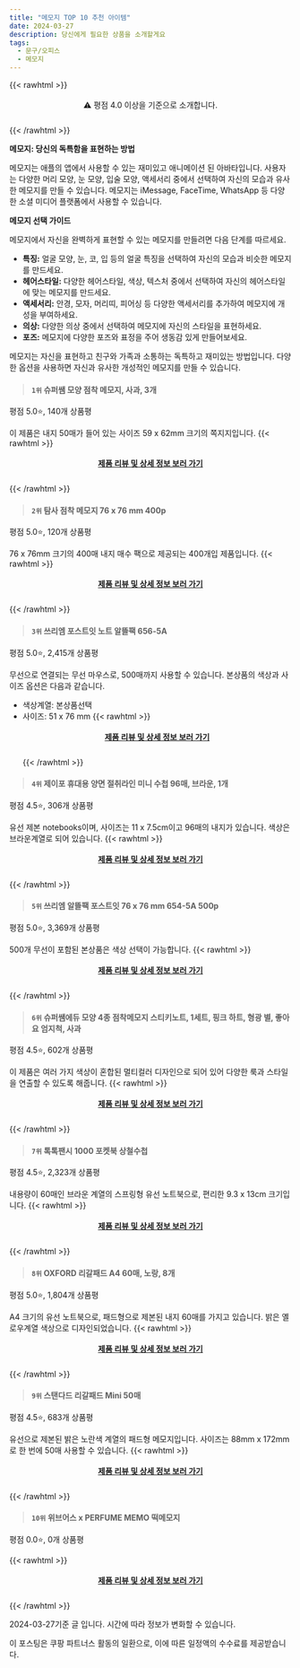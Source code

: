 ```yaml
---
title: "메모지 TOP 10 추천 아이템"
date: 2024-03-27
description: 당신에게 필요한 상품을 소개할게요
tags:
  - 문구/오피스
  - 메모지
---
```

{{< rawhtml >}}<div class="toc" style="text-align: center; height: 50px; line-height: 2;">  <p>⚠️ 평점 4.0 이상을 기준으로 소개합니다.<br></p></div> {{< /rawhtml >}}

**메모지: 당신의 독특함을 표현하는 방법**

메모지는 애플의 앱에서 사용할 수 있는 재미있고 애니메이션 된 아바타입니다. 사용자는 다양한 머리 모양, 눈 모양, 입술 모양, 액세서리 중에서 선택하여 자신의 모습과 유사한 메모지를 만들 수 있습니다. 메모지는 iMessage, FaceTime, WhatsApp 등 다양한 소셜 미디어 플랫폼에서 사용할 수 있습니다.

**메모지 선택 가이드**

메모지에서 자신을 완벽하게 표현할 수 있는 메모지를 만들려면 다음 단계를 따르세요.

* **특징:** 얼굴 모양, 눈, 코, 입 등의 얼굴 특징을 선택하여 자신의 모습과 비슷한 메모지를 만드세요.
* **헤어스타일:** 다양한 헤어스타일, 색상, 텍스처 중에서 선택하여 자신의 헤어스타일에 맞는 메모지를 만드세요.
* **액세서리:** 안경, 모자, 머리띠, 피어싱 등 다양한 액세서리를 추가하여 메모지에 개성을 부여하세요.
* **의상:** 다양한 의상 중에서 선택하여 메모지에 자신의 스타일을 표현하세요.
* **포즈:** 메모지에 다양한 포즈와 표정을 주어 생동감 있게 만들어보세요.

메모지는 자신을 표현하고 친구와 가족과 소통하는 독특하고 재미있는 방법입니다. 다양한 옵션을 사용하면 자신과 유사한 개성적인 메모지를 만들 수 있습니다.


>#### `1위` 슈퍼쌤 모양 점착 메모지, 사과, 3개
평점 5.0⭐, 140개 상품평

이 제품은 내지 50매가 들어 있는 사이즈 59 x 62mm 크기의 쪽지지입니다.
{{< rawhtml >}}<div class="toc" style="text-align: center; height: 50px; line-height: 2;"><p><b><a href="https://link.coupang.com/re/AFFSDP?lptag=AF5033054&pageKey=6073650264&itemId=11224583680&vendorItemId=78501969943&traceid=V0-153-0f2c7df6770a04af&clickBeacon=O882dH-_SLZNC4syO4s-ndHYpwuKORmHlE4-3m1Ui-OS6lJ_5tWR7DkcYplQWRO1R4Kmvkq9Bw-B3K6swVvxxM6M6PI6YNsISCKIsy687sS6iXABAX3hb7lyWgghfz1uyjHwbZbFXpVem6gOxO3lHMWFqt8YBEW4xYvIlqkE0LMmazD-KKok904o5Ymy-GxBvOPBX4-Kqk_qiXoW6MjzTV_LCltJn3JiEnoTHWex23AsKwL5G3DiNLy8rC78PPnMdNWKuDqLFauJQdTMpMSQ8EF24tJrOtd7Wc7JZGWmvMAuz3490M7fdcuXuHyT3EvqSykRZxmGVKyFPOWXzIVcyiCY0bFFI4QA7PrgcorJBMFxCoYUsnQr9-fHnBcDpmVb3921Y0xcrZoLeTmQGIjJHhoNUppe6kzc5JSdjqHlZZhv-a2epevp3m93qiuxpq45BYv7rs7pZF98cVagMLJxj8EfUrfmcrSk_lNpFwNYy_145mLe8s5mFFskSv9A2ujYP-z88ANNXD54wUoH8gsvb7z3dsjRO1fn2qkzMRrIeDM-zgare2N7YoUuZxXdFtkYnSWaonnECJHUmQcMf3grolA3HbvgzTuSWzxXieLjVpegjf8Wtd0UPUm4okaWlv_k1rLjp93rIbEBXkBZq70zq6rosYLNjAVuBG1dDh44jYBwM5YHCNdVFMIZ8Xfejqc9kBNO-q7jFqYtNdvNOn57eqVk-RPx66W9JcnkHG4vq2kzAAXx3KXpc9SYkeEEa8TC9nYS3xX788PjwimpRlGRCXeAbvQgiiShn4vzX7K0osHwLzLxkkUFyGr9tqij4OI_f9hcVsHdj8agBEcOnNzFKvJHoqGumCcQSOONjVD25boVb_4w1eWggYq3OmuPRHz92a9-SG2iqfDj6P5vAq0HuQbjgC2JwlOT0fojE_BHdg%3D%3D&requestid=20240327210345943014922742&token=31850C%7CMIXED">제품 리뷰 및 상세 정보 보러 가기</a></b><br></p> </div>{{< /rawhtml >}}

>#### `2위` 탐사 점착 메모지 76 x 76 mm 400p
평점 5.0⭐, 120개 상품평

76 x 76mm 크기의 400매 내지 매수 팩으로 제공되는 400개입 제품입니다.
{{< rawhtml >}}<div class="toc" style="text-align: center; height: 50px; line-height: 2;"><p><b><a href="https://link.coupang.com/re/AFFSDP?lptag=AF5033054&pageKey=7458301673&itemId=19434058064&vendorItemId=86545240041&traceid=V0-153-f3f1ae367add2ee4&requestid=20240327210345943014922742&token=31850C%7CMIXED">제품 리뷰 및 상세 정보 보러 가기</a></b><br></p> </div>{{< /rawhtml >}}

>#### `3위` 쓰리엠 포스트잇 노트 알뜰팩 656-5A
평점 5.0⭐, 2,415개 상품평

무선으로 연결되는 무선 마우스로, 500매까지 사용할 수 있습니다. 본상품의 색상과 사이즈 옵션은 다음과 같습니다.

* 색상계열: 본상품선택
* 사이즈: 51 x 76 mm
{{< rawhtml >}}<div class="toc" style="text-align: center; height: 50px; line-height: 2;"><p><b><a href="https://link.coupang.com/re/AFFSDP?lptag=AF5033054&pageKey=93449640&itemId=289672280&vendorItemId=3712207703&traceid=V0-153-f169b89b8f4a34f2&requestid=20240327210345943014922742&token=31850C%7CMIXED">제품 리뷰 및 상세 정보 보러 가기</a></b><br></p> </div>{{< /rawhtml >}}

>#### `4위` 제이포 휴대용 양면 절취라인 미니 수첩 96매, 브라운, 1개
평점 4.5⭐, 306개 상품평

유선 제본 notebooks이며, 사이즈는 11 x 7.5cm이고 96매의 내지가 있습니다. 색상은 브라운계열로 되어 있습니다.
{{< rawhtml >}}<div class="toc" style="text-align: center; height: 50px; line-height: 2;"><p><b><a href="https://link.coupang.com/re/AFFSDP?lptag=AF5033054&pageKey=6872714350&itemId=16446521306&vendorItemId=83637166167&traceid=V0-153-45aa5478b6e3f140&clickBeacon=zH7n91TI7QjbmLtQzHVDaZZix5OP5ptAv5kEXKQKWk0ClstV78GWaxD_MabaEi8TqxPo2QX4kqPsC99QuZl6BOjKRhbxh2Ex6GYnSJrW1GXCHDtikTmq3AiIWj98Dt34oBCmpXs270hfE8cx-G3UL6rEl0Xgh0YtDIkCRFp_L_RZj6Uy44ottgd9LhTh3bfq0vtgp4bLiHZGlrWP87CupayOzhT_UhnijElyLIAtOrqI8aiFABMera4vcHXmLvYkL4oCuOaTo9BhDEELg7dwPsgmSc3cwgJK7y2fGwg9Ogki1fWFqOajm_wy8eenZaC8RMCx8XIBrpdP9VX5caUBpnK7EWBC1sMSTAWF55gr1o33NBuLMG5GU88oqd5aa4WKGXRloiotHuUdhkRkV8C8RQkhRXMm3yxmglX9Rcqc80YjdzhPatnmP6ogD5ilTyNE-yBZqEF_I9FaBgELZgegK7IBFmIl7sSgLUEBgpKHyP9_uL9FHwSwQSnZ_r7SHvyVXLOmONiVMzHFj5LSBnK1UQ9DQTcn7wR2JaKqh-bFSPnyYk07NCPpdJSEa4ptPrPMZW5d6r1kHKxH1P1CZ1Y85MgGEKwfRLc57MBOFdZeKfc5UdVBtBkmXdvkKgeN8mF5M44gVGKptTI34W7Yej9gyqqLZdYO6UJYUY1nUy8L62L-FwuzC58JjD62wcXtFaNg5bjPDA2jUMiJjnBe6QzaGRwqSitx0y7QgxPigIAbf9oImVFOiRpLCJySx19pNFmwPxkQTddSNPkqeqCREuGSgzsrJ6mKexcsMsfT4iAP8A2pcOkRcp6NhxopmiEMEmW3ZmfalyF3BbInk30vi6rs3LxLESghZBt7ZEZa1rfueJgWrQ2nvVV39z5sbcv0Xqq3MaeUVamwD8duf9AEpA6PCpUWE7nLsPBZQ7sXze8kitU%3D&requestid=20240327210345943014922742&token=31850C%7CMIXED">제품 리뷰 및 상세 정보 보러 가기</a></b><br></p> </div>{{< /rawhtml >}}

>#### `5위` 쓰리엠 알뜰팩 포스트잇 76 x 76 mm 654-5A 500p
평점 5.0⭐, 3,369개 상품평

500개 무선이 포함된 본상품은 색상 선택이 가능합니다.
{{< rawhtml >}}<div class="toc" style="text-align: center; height: 50px; line-height: 2;"><p><b><a href="https://link.coupang.com/re/AFFSDP?lptag=AF5033054&pageKey=1947223917&itemId=3306055796&vendorItemId=71292961793&traceid=V0-153-9f706f62f791bacf&requestid=20240327210345943014922742&token=31850C%7CMIXED">제품 리뷰 및 상세 정보 보러 가기</a></b><br></p> </div>{{< /rawhtml >}}

>#### `6위` 슈퍼쌤에듀 모양 4종 점착메모지 스티키노트, 1세트, 핑크 하트, 형광 별, 좋아요 엄지척, 사과
평점 4.5⭐, 602개 상품평

이 제품은 여러 가지 색상이 혼합된 멀티컬러 디자인으로 되어 있어 다양한 룩과 스타일을 연출할 수 있도록 해줍니다.
{{< rawhtml >}}<div class="toc" style="text-align: center; height: 50px; line-height: 2;"><p><b><a href="https://link.coupang.com/re/AFFSDP?lptag=AF5033054&pageKey=7721192876&itemId=2445392673&vendorItemId=70439115287&traceid=V0-153-ff1c7d1cedf04fed&clickBeacon=cWn4WhVpQZY7e66kcUmVYfnpNsOOWmByT5pRndcuvoJ_8cGGmptIAsXi76r4K6w9NhQXYMeLtWhqhH4sLk0uwWfZaxCbijqD6Vsi02jf9flmeHflbBjbcOJb2NYuF6ZGf5BFvWUErG1wS-1FLjTwVSSredqI4nrRl8F4UUYY5dtIK4hH78PDoKI5wVzW3-rx_S6Nh83SGDibgWRzym3_YlNlSvicArP50pvjSZF9uSr1hnzZWOL7xe5xTYg3jyCaBrKWmthuHccgqzRNH_rMs-EJeVxso-mh5gWlLVAGIstvEWNANIwMz300WedfirLeIwAQcE42dPcUKES-JFLvlrcQ5OuJSRtoE2Hv8nYWvB-muEWUW33U0ookCQKtIobUewRqialfxTwjhlUGCJZlCSQPCNQr1X4uZmmykbna4dZ5ezNJp4irl3hCpeApqrOK-vO9f1sgT3cE3GHevPIy4GEkPpy-aazgMAIlQVsWdxpBh6FOokJAKDnVZ0DK11CSggdfip8Efl35QTgYFoDPX_kbyCRY1xBP9LvH3FxaWGDKtwwdoQniRDi0MTrIBcnvhHcemohI2o_m4NMABIEHEdLto_v9ofLA7CZkBDLY7UPlIWWBos9tjWHgog7LN7uHnjUzw-FvqvEUbU9hHSQqAcr_V77iAg0bTq-Mb_AG5qKIPzOd3vDdV-VqIOuw7-YOcJ7yxwNgbZP7yw5WNYidHCBjXENxYczMm54HpblkAxI0cPDDoXgMuhcJCZDAXSd2S38fF_C7jzK_TwWWpodl4m2bnJJunJpWYbqqXxelo61VI6-OC6r4UkbzSKPPEHIe9Dngpvht_36Jph2L2LcdqLqAstY9j8PsngSUonaXgV6gQHulQ-djUxFkGDKZ2_0xsFsOn4wIekYCqcTNYWC3_IVnJjyt8P74TF8juJ35-G4J&requestid=20240327210345943014922742&token=31850C%7CMIXED">제품 리뷰 및 상세 정보 보러 가기</a></b><br></p> </div>{{< /rawhtml >}}

>#### `7위` 톡톡팬시 1000 포켓북 상철수첩
평점 4.5⭐, 2,323개 상품평

내용량이 60매인 브라운 계열의 스프링형 유선 노트북으로, 편리한 9.3 x 13cm 크기입니다.
{{< rawhtml >}}<div class="toc" style="text-align: center; height: 50px; line-height: 2;"><p><b><a href="https://link.coupang.com/re/AFFSDP?lptag=AF5033054&pageKey=1601107128&itemId=12660202590&vendorItemId=3335589161&traceid=V0-153-277c70a27a0f208d&requestid=20240327210345943014922742&token=31850C%7CMIXED">제품 리뷰 및 상세 정보 보러 가기</a></b><br></p> </div>{{< /rawhtml >}}

>#### `8위` OXFORD 리갈패드 A4 60매, 노랑, 8개
평점 5.0⭐, 1,804개 상품평

A4 크기의 유선 노트북으로, 패드형으로 제본된 내지 60매를 가지고 있습니다. 밝은 옐로우계열 색상으로 디자인되었습니다.
{{< rawhtml >}}<div class="toc" style="text-align: center; height: 50px; line-height: 2;"><p><b><a href="https://link.coupang.com/re/AFFSDP?lptag=AF5033054&pageKey=1194979531&itemId=2177908657&vendorItemId=5452917523&traceid=V0-153-d3809b8d235a48ac&clickBeacon=1ICfTzS6Ylq_9rbV1OVGh3ATn05bf1Jr2by6OQ1KhMHFK0aBYbHxh8WQuOeBu6JLxc7xtWGaLqEps7T5nO3Yu_RWG1VABjhW8t7NgSh-QVxDGospS-lH6X2MVMuUCTGOMoZAKbDIoWBceRhqXdSb0pdMInm2yd-V_9u2CWw_LWcpx0ZxLwoLaPN1ow5LqK2A-NkrY9TvQQbFgdZBdDFRRgtaBnStVLATq_Lt6yFw8wGLXWN3N6t5-tV6NwCAn_zyLFmaRWxEyBcq04691-2KQR6B56TTid-cWvX2ImoiTabt6UWUM4abh7NL1ne-DBjIhQ2IccMsCgjxwwt9D1ONxIoFO8N-_MROu_bDL9eJSdcML9aPvfiXG_wxgUMTJRvPJgGSHXyR-c8LoHt63VO575lywuxywv59KbNk8RldUMEDwJEJPG-7jzRqDwlr1r5wRwi5uSED6x95_nILsrY5IDv8Dx6RnraSrIBKjgRyD8DCLYq0Jp6EJVOKJu6HpYl7H1urfk5QdMpGzF_ISpC0E2ObEihvaFU2NnXxtbNLab1qjS3n6z7YIjpbAP5sq7nYZe3YDhmLxCY-cf16UhIkNObk7VfL4x_rkzSnY6apCBweRHCZyf6f2Cw4kHehw60bI7WVg2xiJXMRGaMHRR9p6KOAY7kNtXC6M3ESS1r7O7X_NfPV29rm4D8L2UkJ_uWfrD7PRUETIGOr1NuA0EDgEKjDUD8UpfdDg66PP2OHs9J-j5Keh4AZr3QMfB1gMf3PTvyc5YFU0g5nB1JzWUbOUAEFD9KWwZsdaGSSZiT_GL_zMB_9tqROdZcpFyv2wCK8YtCrEt2CU8rdClWyZ5eIZTLPXZBUflhld7Qqrbro3o7uV17mTZI5RthYcOBlzTaQxyucpymOncE9Vn1sTwkiEH4U6KyDmSpzPmhZnVplUpk%3D&requestid=20240327210345943014922742&token=31850C%7CMIXED">제품 리뷰 및 상세 정보 보러 가기</a></b><br></p> </div>{{< /rawhtml >}}

>#### `9위` 스탠다드 리갈패드 Mini  50매
평점 4.5⭐, 683개 상품평

유선으로 제본된 밝은 노란색 계열의 패드형 메모지입니다. 사이즈는 88mm x 172mm로 한 번에 50매 사용할 수 있습니다.
{{< rawhtml >}}<div class="toc" style="text-align: center; height: 50px; line-height: 2;"><p><b><a href="https://link.coupang.com/re/AFFSDP?lptag=AF5033054&pageKey=7521277184&itemId=18322901&vendorItemId=3026946236&traceid=V0-153-2f9f6975f782da65&requestid=20240327210345943014922742&token=31850C%7CMIXED">제품 리뷰 및 상세 정보 보러 가기</a></b><br></p> </div>{{< /rawhtml >}}

>#### `10위` 위브어스 x PERFUME MEMO 떡메모지
평점 0.0⭐, 0개 상품평


{{< rawhtml >}}<div class="toc" style="text-align: center; height: 50px; line-height: 2;"><p><b><a href="https://link.coupang.com/re/AFFSDP?lptag=AF5033054&pageKey=7987298939&itemId=22189351614&vendorItemId=89235576391&traceid=V0-153-0aa109e15b987562&clickBeacon=uAk6LJiW1APK0GwguFj65dnZ40A-mj-UZgCd86-QZjau4IO16Uyenvl80UVQpMaStk6MLf_10gKFSO2ESz3MjCEy27hSt95XtwGdHhHNHSNeymdh74k0LpRGbzU3bAtAbiVY6ovAyy4ssxirQSJBvn1e-AgZD-XVvB1Vd3_A7O7fBe197c7-3xUSam48SaFaSgIh8fjpsb0NEqdnboa1uobjjRs128IHIqKoT97DsUbyrHmBFD5j3C9qLZL98bWxVhS5Hy1PHZNUwWv6MWDRZH-J6hqjVwJw3wb7YtyLuGodJsvq0UJrSbNGcicXNr8Cm6xtc_38yvQ6HlR_ijIviES9lCN5Zk0mKPtWHYBgVyLqxWdm7oijiYDQ0eUJ-tA6BxKs4B3tflocro3_1EDOu8Rx4xS_vcFYxxAQVjYpFBo0HXbzDAx_a0ErjqsKJHRcAaysJBiHyyNc7Tu10BZ8mdYESMV9UP6abz8x-dlyk1u47oz3pKm5gt_Rob76mjQLi3l2qQhY0M2x8rF6hAiveuMpiZZvPEq-3wCukh1O0iV87fuIxLz2NbeJNZDU2pDxcoVZFJ8vcuz7TcOI1glW0jNkEKcLcaezeBTzGMkxDhM9InBgPYettmDROrmD-9QXA_ULY4AGKV3s1I_MuAYtiHVfLFv3hu7lcw9LRyTkgg0DqGyU23rQkEo2NpalIv4e-M53R4qs-ZXdyvkn3bgqIMg02bFkdPMzAuiZi50Ri6wYBZGNLIpn32v1i6SO1OmPRrLh-CJpWNF86xT3kmN3rL6xdUa2gt0MohMo9Eee_CNTryYg_aov1M_dlV4hpLc-LXbDGmb4rxGtEbRP_LzFoRg_RIAIADmTEocil7WME8D_pbvCiDzRg10vMPtPeqDPEScDEEtPfR21cOJNtWz3y9GjXSjvs6hLkxtIiSfJG3k%3D&requestid=20240327210345943014922742&token=31850C%7CMIXED">제품 리뷰 및 상세 정보 보러 가기</a></b><br></p> </div>{{< /rawhtml >}}


2024-03-27기준 글 입니다.
시간에 따라 정보가 변화할 수 있습니다.

이 포스팅은 쿠팡 파트너스 활동의 일환으로, 이에 따른 일정액의 수수료를 제공받습니다.